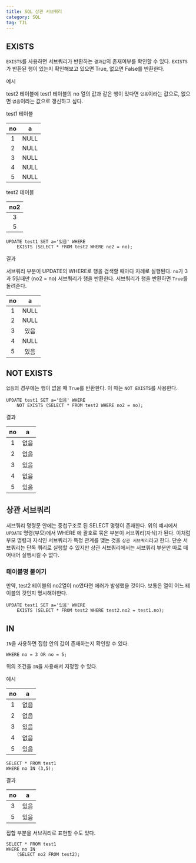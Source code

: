 ```yaml
---
title: SQL 상관 서브쿼리
category: SQL
tag: TIL
---
```


## EXISTS

`EXISTS`를 사용하면 서브쿼리가 반환하는 `결과값`의 존재여부를 확인할 수 있다. `EXISTS`가 반환된 행이 있는지 확인해보고 있으면 True, 없으면 False를 반환한다.

<p>예시</p>

test2 테이블에 test1 테이블의 no 열의 값과 같은 행이 있다면 `있음`이라는 값으로, 없으면 `없음`이라는 값으로 갱신하고 싶다.

<p>test1 테이블</p>

|no|a|
|:-:|:-:|
|1|NULL|
|2|NULL|
|3|NULL|
|4|NULL|
|5|NULL|

<p>test2 테이블</p>

|no2|
|:-:|
|3|
|5|

```
UPDATE test1 SET a='있음' WHERE
    EXISTS (SELECT * FROM test2 WHERE no2 = no);
```

<p>결과</p>

서브쿼리 부분이 UPDATE의 WHERE로 행을 검색할 때마다 차례로 실행된다. `no`가 3과 5일때만 (no2 = no) 서브쿼리가 행을 반환한다. 서브쿼리가 행을 반환하면 `True`를 돌려준다.

|no|a|
|:-:|:-:|
|1|NULL|
|2|NULL|
|3|있음|
|4|NULL|
|5|있음|

## NOT EXISTS

`없음`의 경우에는 행이 없을 때 `True`를 반환한다. 이 때는 `NOT EXISTS`를 사용한다.

```
UPDATE test1 SET a='없음' WHERE
    NOT EXISTS (SELECT * FROM test2 WHERE no2 = no);
```

<p>결과</p>

|no|a|
|:-:|:-:|
|1|없음|
|2|없음|
|3|있음|
|4|없음|
|5|있음|

## 상관 서브쿼리

서브쿼리 명령문 안에는 중첩구조로 된 SELECT 명령이 존재한다. 위의 예시에서 `UPDATE` 명령(부모)에서 WHERE 에 괄호로 묶은 부분이 서브쿼리(자식)가 된다. 이처럼 부모 명령과 자식인 서브쿼리가 특정 관계를 맺는 것을 `상관 서브쿼리`라고 한다. 단순 서브쿼리는 단독 쿼리로 실행할 수 있지만 상관 서브쿼리에서는 서브쿼리 부분만 따로 떼어내어 실행시킬 수 없다. 

### 테이블명 붙이기

만약, test2 테이블의 no2열이 no였다면 에러가 발생했을 것이다. 보통은 열이 어느 테이블의 것인지 명시해야한다.

```
UPDATE test1 SET a='있음' WHERE
    EXISTS (SELECT * FROM test2 WHERE test2.no2 = test1.no);
```

## IN

`IN`을 사용하면 집합 안의 값이 존재하는지 확인할 수 있다. 

```
WHERE no = 3 OR no = 5;
```

위의 조건을 `IN`을 사용해서 지정할 수 있다.

<p>예시</p>

|no|a|
|:-:|:-:|
|1|없음|
|2|없음|
|3|있음|
|4|없음|
|5|있음|

```
SELECT * FROM test1
WHERE no IN (3,5);
```

<p>결과</p>

|no|a|
|:-:|:-:|
|3|있음|
|5|있음|

집합 부분을 서브쿼리로 표현할 수도 있다.

```
SELECT * FROM test1
WHERE no IN
    (SELECT no2 FROM test2);
```